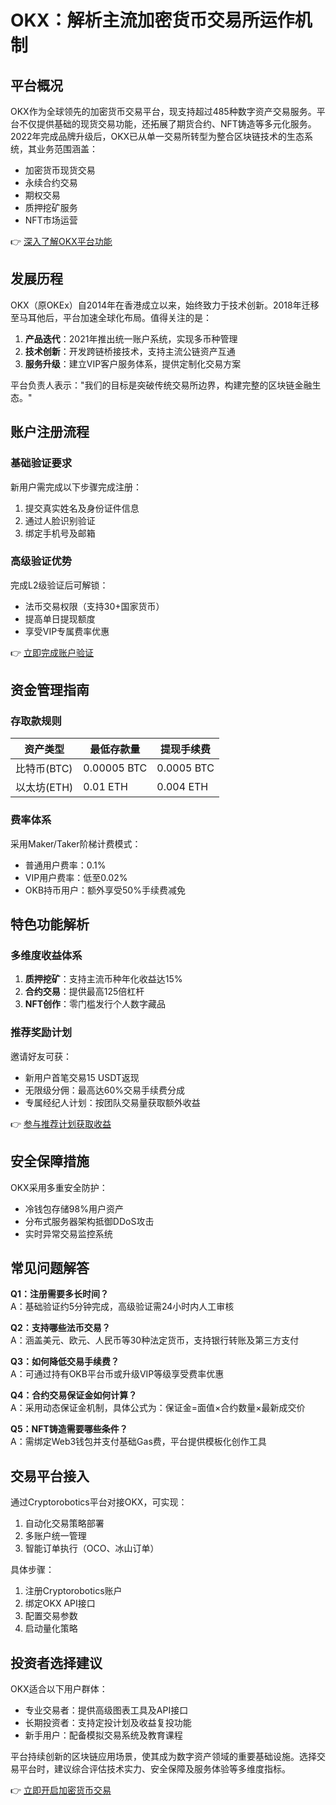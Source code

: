 # OKX：解析主流加密货币交易所运作机制

## 平台概况  
OKX作为全球领先的加密货币交易平台，现支持超过485种数字资产交易服务。平台不仅提供基础的现货交易功能，还拓展了期货合约、NFT铸造等多元化服务。2022年完成品牌升级后，OKX已从单一交易所转型为整合区块链技术的生态系统，其业务范围涵盖：

- 加密货币现货交易  
- 永续合约交易  
- 期权交易  
- 质押挖矿服务  
- NFT市场运营  

👉 [深入了解OKX平台功能](https://bit.ly/okx_welcome)  

## 发展历程  
OKX（原OKEx）自2014年在香港成立以来，始终致力于技术创新。2018年迁移至马耳他后，平台加速全球化布局。值得关注的是：

1. **产品迭代**：2021年推出统一账户系统，实现多币种管理  
2. **技术创新**：开发跨链桥接技术，支持主流公链资产互通  
3. **服务升级**：建立VIP客户服务体系，提供定制化交易方案  

平台负责人表示："我们的目标是突破传统交易所边界，构建完整的区块链金融生态。"

## 账户注册流程  
### 基础验证要求  
新用户需完成以下步骤完成注册：
1. 提交真实姓名及身份证件信息  
2. 通过人脸识别验证  
3. 绑定手机号及邮箱  

### 高级验证优势  
完成L2级验证后可解锁：
- 法币交易权限（支持30+国家货币）  
- 提高单日提现额度  
- 享受VIP专属费率优惠  

👉 [立即完成账户验证](https://bit.ly/okx_welcome)  

## 资金管理指南  
### 存取款规则  
| 资产类型       | 最低存款量   | 提现手续费  |
|----------------|-------------|------------|
| 比特币(BTC)    | 0.00005 BTC | 0.0005 BTC |
| 以太坊(ETH)    | 0.01 ETH    | 0.004 ETH  |

### 费率体系  
采用Maker/Taker阶梯计费模式：
- 普通用户费率：0.1%  
- VIP用户费率：低至0.02%  
- OKB持币用户：额外享受50%手续费减免  

## 特色功能解析  
### 多维度收益体系  
1. **质押挖矿**：支持主流币种年化收益达15%  
2. **合约交易**：提供最高125倍杠杆  
3. **NFT创作**：零门槛发行个人数字藏品  

### 推荐奖励计划  
邀请好友可获：
- 新用户首笔交易15 USDT返现  
- 无限级分佣：最高达60%交易手续费分成  
- 专属经纪人计划：按团队交易量获取额外收益  

👉 [参与推荐计划获取收益](https://bit.ly/okx_welcome)  

## 安全保障措施  
OKX采用多重安全防护：
- 冷钱包存储98%用户资产  
- 分布式服务器架构抵御DDoS攻击  
- 实时异常交易监控系统  

## 常见问题解答  
**Q1：注册需要多长时间？**  
A：基础验证约5分钟完成，高级验证需24小时内人工审核  

**Q2：支持哪些法币交易？**  
A：涵盖美元、欧元、人民币等30种法定货币，支持银行转账及第三方支付  

**Q3：如何降低交易手续费？**  
A：可通过持有OKB平台币或升级VIP等级享受费率优惠  

**Q4：合约交易保证金如何计算？**  
A：采用动态保证金机制，具体公式为：保证金=面值×合约数量×最新成交价  

**Q5：NFT铸造需要哪些条件？**  
A：需绑定Web3钱包并支付基础Gas费，平台提供模板化创作工具  

## 交易平台接入  
通过Cryptorobotics平台对接OKX，可实现：
1. 自动化交易策略部署  
2. 多账户统一管理  
3. 智能订单执行（OCO、冰山订单）  

具体步骤：
1. 注册Cryptorobotics账户  
2. 绑定OKX API接口  
3. 配置交易参数  
4. 启动量化策略  

## 投资者选择建议  
OKX适合以下用户群体：
- 专业交易者：提供高级图表工具及API接口  
- 长期投资者：支持定投计划及收益复投功能  
- 新手用户：配备模拟交易系统及教育课程  

平台持续创新的区块链应用场景，使其成为数字资产领域的重要基础设施。选择交易平台时，建议综合评估技术实力、安全保障及服务体验等多维度指标。  

👉 [立即开启加密货币交易](https://bit.ly/okx_welcome)